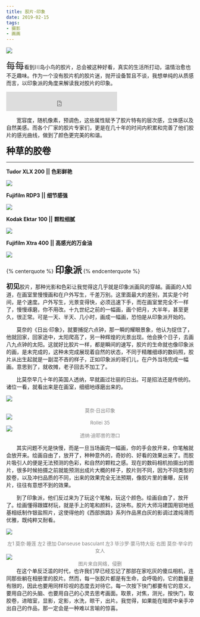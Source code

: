 ```yaml
---
title: 胶片·印象
date: 2019-02-15
tags:
- 摄影
- 画画
---
```



<img src="http://img.fotomen.cn/2015/10/235.jpg" class="full-image" />


<font size=5>每每</font>看到川岛小鸟的胶片，总会被这种好看，真实的生活所打动，温情治愈也不乏趣味。作为一个没有胶片机的胶片迷，抛开设备暂且不谈，我想单纯的从质感而言，以印象派的角度来解读我对胶片的印象。<!--more-->

<iframe frameborder="no" border="0" marginwidth="0" marginheight="0" width=298 height=52 src="http://music.163.com/outchain/player?type=2&id=142431&auto=1&height=32"></iframe>

&nbsp;&nbsp;&nbsp;&nbsp;&nbsp;&nbsp;&nbsp;宽容度，随机像素，预调色，这些属性赋予了胶片特有的层次感，立体感以及自然美感。而各个厂家的胶片专家们，更是在几十年的时间内积累和完善了他们胶片的感光曲线，做到了颜色更完美的和谐。


<font size=5> **种草的胶卷** </font>

----------

   
 **Tudor XLX 200**  **||** **色彩鲜艳**
 
![][2]

**Fujifilm RDP3** **||** **细节感强**

![][3]

**Kodak Ektar 100** **||** **颗粒细腻**

![][4]

**Fujifilm Xtra 400** **||** **高感光的万金油**

![][5]

{% centerquote %} <font size=5>**印象派**</font> {% endcenterquote %}

<font size=4>**初见**</font>胶片，那种光影和色彩让我觉得这几乎就是印象派画风的穿越。画画的人知道，在画室里慢慢画和在户外写生，千差万别。这里面最大的差别，其实是个时间，是个速度。户外写生，光景变得快，必须迅速下手，而在画室里完全不一样了，慢慢琢磨，你不用改。十九世纪之前的一幅画，画个把月，大半年，甚至更久，很正常。可是一天、半天、几小时，画成一幅画，恐怕是从印象派开始的。

&nbsp;&nbsp;&nbsp;&nbsp;&nbsp;&nbsp;&nbsp;莫奈的《日出·印象》，就要捕捉六点钟，那一瞬的耀眼景象，他认为捉住了，他就回家，回家途中，太阳爬高了，另一种辉煌的光景出现。他会换个日子，去画八九点钟的太阳。这就好比胶片一样，都是瞬间的速写，胶片的生命就也像印象派的画，是未完成的，这种未完成展现着自然的状态，不同于精雕细琢的数码照，胶片从出生起就是一副混不吝的样子，正如印象派的哥们儿，在户外当场完成一幅画。意思到了，就收摊，老子回去不加工了。

&nbsp;&nbsp;&nbsp;&nbsp;&nbsp;&nbsp;&nbsp;比莫奈早几十年的英国人透纳，早就画过壮丽的日出。可是招法还是传统的。诸位一看，就看出来是在画室，细细地琢磨出来的。

![][6]<center><font color=gray size=2>莫奈·日出印象</font></center>
![][7]<center><font color=gray size=2>Rollei 35</font></center>
![][8]<center><font color=gray size=2>透纳·迪耶普的港口</font></center>

&nbsp;&nbsp;&nbsp;&nbsp;&nbsp;&nbsp;&nbsp;其实问题不光是快慢，而是一旦当场画完一幅画，你的手会放开来，你笔触就会放开来。绘画自由了，放开了，种种意外的，奇妙的、好看的效果出来了。而胶片吸引人的便是无法预测的色彩，和自然的颗粒之感。现在的数码相机拍摄出的图片，很多时候拍摄之前就能预测出成片大概的样子，胶片则不同，因为不同类型的胶卷，以及冲扫品质的不同，出来的效果完全无法预期，像胶片里的重曝，反转片，往往有意想不到的效果。

&nbsp;&nbsp;&nbsp;&nbsp;&nbsp;&nbsp;&nbsp;到了印象派，他们反过来为了玩这个笔触，玩这个颜色。绘画自由了，放开了。绘画懂得跟媒材玩，就是手上的笔和颜料，这块布。胶片大师冯建国用钡地纸基相纸制作银盐照片，这使得他的《西部旅路》系列作品黑白灰的影调过渡纯滑而优雅，既纯粹又耐看。

![][9]<center><font color=gray size=2>左1 莫奈·睡莲 左2 德加·Danseuse basculant 左3 毕沙罗·蒙马特大街 右图 莫奈·举伞的女人</font></center>
![][10]<center><font color=gray size=2>图片来自网络，侵删</font></center>
&nbsp;&nbsp;&nbsp;&nbsp;&nbsp;&nbsp;&nbsp;在这个单反泛滥的时代，也许我们早已经忘记了那部在家吃灰的傻瓜相机，连同那些躺在相册里的胶片。然而，每一张胶片都是有生命，会呼吸的，它的数量是有限的，因此也要用同样珍视的态度去对待它。每一次按下快门都要有它的意义，要用自己的头脑、也要用自己的心灵去思考画面。取景，对焦，测光，按快门，取胶卷，进暗室，显影，定影，水洗，晾干，出片。我觉得，如果能在暗房中亲手冲出自己的作品，那一定会是一种难以言喻的惊喜。

    


 
  [2]: https://s2.ax1x.com/2019/04/16/Av1WtO.jpg
  [3]: https://s2.ax1x.com/2019/04/16/Av1RAK.jpg
  [4]: https://s2.ax1x.com/2019/04/16/Av1fhD.jpg
  [5]: https://s2.ax1x.com/2019/04/16/Av1g76.jpg
  [6]: http://5b0988e595225.cdn.sohucs.com/images/20171231/d44a1d2782174ea7a34ee84ad9c81857.jpeg
  [7]: https://s2.ax1x.com/2019/04/16/Av1c0x.jpg
  [8]: https://s2.ax1x.com/2019/04/16/Av151H.jpg
  [9]: https://s2.ax1x.com/2019/04/16/Av149e.jpg
  [10]: https://s2.ax1x.com/2019/04/16/Av1Icd.jpg

